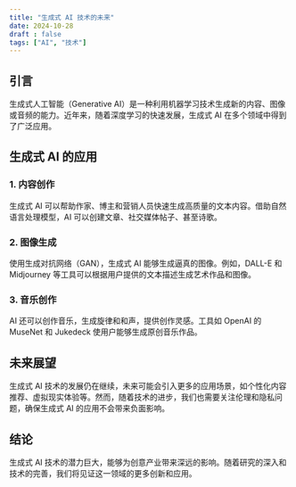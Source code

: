 ```yaml
---
title: "生成式 AI 技术的未来"
date: 2024-10-28
draft : false
tags: ["AI", "技术"]
---
```


## 引言

生成式人工智能（Generative AI）是一种利用机器学习技术生成新的内容、图像或音频的能力。近年来，随着深度学习的快速发展，生成式 AI 在多个领域中得到了广泛应用。

## 生成式 AI 的应用

### 1. 内容创作

生成式 AI 可以帮助作家、博主和营销人员快速生成高质量的文本内容。借助自然语言处理模型，AI 可以创建文章、社交媒体帖子、甚至诗歌。

### 2. 图像生成

使用生成对抗网络（GAN），生成式 AI 能够生成逼真的图像。例如，DALL-E 和 Midjourney 等工具可以根据用户提供的文本描述生成艺术作品和图像。

### 3. 音乐创作

AI 还可以创作音乐，生成旋律和和声，提供创作灵感。工具如 OpenAI 的 MuseNet 和 Jukedeck 使用户能够生成原创音乐作品。

## 未来展望

生成式 AI 技术的发展仍在继续，未来可能会引入更多的应用场景，如个性化内容推荐、虚拟现实体验等。然而，随着技术的进步，我们也需要关注伦理和隐私问题，确保生成式 AI 的应用不会带来负面影响。

## 结论

生成式 AI 技术的潜力巨大，能够为创意产业带来深远的影响。随着研究的深入和技术的完善，我们将见证这一领域的更多创新和应用。

